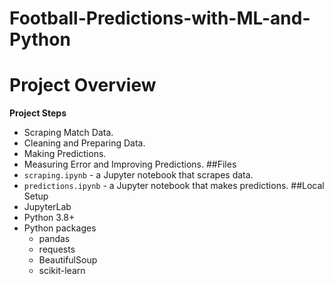 # Football-Predictions-with-ML-and-Python
# Project Overview
**Project Steps**
* Scraping Match Data. 
* Cleaning and Preparing Data.
* Making Predictions.
* Measuring Error and Improving Predictions.
##Files
* `scraping.ipynb` - a Jupyter notebook that scrapes  data.
* `predictions.ipynb` - a Jupyter notebook that makes predictions.
##Local Setup
* JupyterLab
* Python 3.8+
* Python packages
    * pandas
    * requests
    * BeautifulSoup
    * scikit-learn
